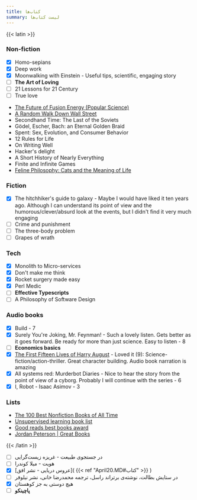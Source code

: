 ```yaml
---
title: کتاب‌ها
summary: لیست کتاب‌ها
---
```


{{< latin >}}

### Non-fiction
- [X] Homo-sepians
- [X] Deep work
- [X] Moonwalking with Einstein - Useful tips, scientific, engaging story
- [ ] **The Art of Loving**
- [ ] 21 Lessons for 21 Century
- [ ] True love

- [The Future of Fusion Energy (Popular Science)](https://eli.thegreenplace.net/2022/book-review-the-future-of-fusion-energy-by-j-parisi-and-j-ball/)
- [A Random Walk Down Wall Street](https://www.amazon.com/Random-Walk-Down-Wall-Street-dp-1324051132/dp/1324051132/ref=nav_signin)
- Secondhand Time: The Last of the Soviets
- Gödel, Escher, Bach: an Eternal Golden Braid
- Spent: Sex, Evolution, and Consumer Behavior
- 12 Rules for Life
- On Writing Well
- Hacker's delight
- A Short History of Nearly Everything
- Finite and Infinite Games
- [Feline Philosophy: Cats and the Meaning of Life](https://lareviewofbooks.org/article/cats-and-the-good-life/)

### Fiction
- [X] The hitchhiker's guide to galaxy - Maybe I would have liked it ten years ago. Although I can understand its point of view and the humorous/clever/absurd look at the events, but I didn't find it very much engaging
- [ ] Crime and punishment
- [ ] The three-body problem
- [ ] Grapes of wrath

### Tech
- [X] Monolith to Micro-services
- [X] Don't make me think
- [X] Rocket surgery made easy
- [X] Perl Medic
- [ ] **Effective Typescripts**
- [ ] A Philosophy of Software Design

### Audio books
- [X] Build - 7
- [X] Surely You're Joking, Mr. Feynman! - Such a lovely listen. Gets better as it goes forward. Be ready for more than just science. Easy to listen - 8
- [ ] **Economics basics**
- [X] [The First Fifteen Lives of Harry August](https://youtu.be/dMYgY5FhO3M?t=306) - Loved it (9): Science-fiction/action-thriller. Great character building. Audio book narration is amazing
- [X] All systems red: Murderbot Diaries - Nice to hear the story from the point of view of a cyborg. Probably I will continue with the series - 6
- [X] I, Robot - Isaac Asimov - 3

### Lists

- [The 100 Best Nonfiction Books of All Time](https://www.goodreads.com/list/show/1.Best_Non_Fiction_Books)
- [Unsupervised learning book list](https://danielmiessler.com/podcast/unsupervised-learning-book-list/)
- [Good reads best books award](https://www.goodreads.com/choiceawards/best-books-2022)
- [Jordan Peterson | Great Books](https://www.jordanbpeterson.com/great-books/)

{{< /latin >}}

- [ ] در جستجوی طبیعت - غریزه زیست‌گرایی
- [ ] هویت - میلا کوندرا
- [x] [عروس دریایی - نشر افق]( {{< ref "April20.MD#کتاب" >}} )
- [ ] در ستایش بطالت، نوشته‌ی برتراند راسل، ترجمه محمدرضا خانی، نشر نیلوفر
- [X] هیچ دوستی به جز کوهستان
- [ ] **پاچینکو**
